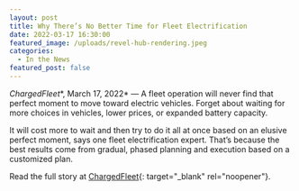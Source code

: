 ```yaml
---
layout: post
title: Why There’s No Better Time for Fleet Electrification
date: 2022-03-17 16:30:00
featured_image: /uploads/revel-hub-rendering.jpeg
categories:
  - In the News
featured_post: false
---
```

*ChargedFleet**, March 17, 2022* — A fleet operation will never find that perfect moment to move toward electric vehicles. Forget about waiting for more choices in vehicles, lower prices, or expanded battery capacity.

It will cost more to wait and then try to do it all at once based on an elusive perfect moment, says one fleet electrification expert. That’s because the best results come from gradual, phased planning and execution based on a customized plan.

Read the full story at [ChargedFleet](https://www.chargedfleet.com/10163567/why-theres-no-better-time-for-fleet-electrification){: target="_blank" rel="noopener"}.
